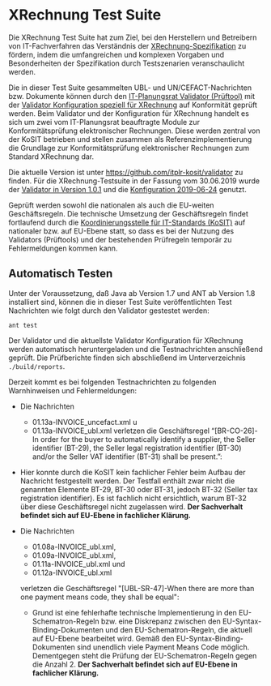 # XRechnung Test Suite

Die XRechnung Test Suite hat zum Ziel, bei den Herstellern und Betreibern von IT-Fachverfahren
das Verständnis der [XRechnung-Spezifikation](https://www.xoev.de/de/xrechnung) zu fördern, indem die umfangreichen und komplexen
Vorgaben und Besonderheiten der Spezifikation durch Testszenarien veranschaulicht werden.

Die in dieser Test Suite gesammelten UBL- und UN/CEFACT-Nachrichten bzw. Dokumente können durch den [IT-Planungsrat Validator (Prüftool)](https://github.com/itplr-kosit/validator) mit der [Validator Konfiguration speziell für XRechnung](https://github.com/itplr-kosit/validator-configuration-xrechnung) auf Konformität geprüft werden. Beim Validator und der Konfiguration für XRechnung handelt es sich um zwei vom IT-Planungsrat beauftragte Module zur Konformitätsprüfung elektronischer Rechnungen. Diese werden zentral von der KoSIT betrieben und stellen zusammen als Referenzimplementierung die Grundlage zur Konformitätsprüfung elektronischer Rechnungen zum Standard XRechnung dar.

Die aktuelle Version ist unter <https://github.com/itplr-kosit/validator> zu finden.
Für die XRechnung-Testsuite in der Fassung vom 30.06.2019 wurde der [Validator in Version 1.0.1](https://github.com/itplr-kosit/validator/releases/tag/validationtool-1_0_1) und die [Konfiguration 2019-06-24](https://github.com/itplr-kosit/validator-configuration-xrechnung/releases/tag/release-2018-12-19) genutzt.

Geprüft werden sowohl die nationalen als auch die EU-weiten Geschäftsregeln. Die technische Umsetzung der Geschäftsregeln findet fortlaufend durch die [Koordinierungsstelle für IT-Standards (KoSIT)](https://www.xoev.de/) auf nationaler bzw. auf EU-Ebene statt, so dass es bei der Nutzung des Validators (Prüftools) und der bestehenden Prüfregeln temporär zu Fehlermeldungen kommen kann.

## Automatisch Testen

Unter der Voraussetzung, daß Java ab Version 1.7 und ANT ab Version 1.8 installiert sind, können die in dieser Test Suite veröffentlichten Test Nachrichten wie folgt durch den Validator gestestet werden:

```shell
ant test
```

Der Validator und die aktuellste Validator Konfiguration für XRechnung werden automatisch heruntergeladen und die Testnachrichten anschließend geprüft.
Die Prüfberichte finden sich abschließend im Unterverzeichnis `./build/reports`.

Derzeit kommt es bei folgenden Testnachrichten zu folgenden Warnhinweisen und Fehlermeldungen:

* Die Nachrichten
  * 01.13a-INVOICE_uncefact.xml u
  * 01.13a-INVOICE_ubl.xml
verletzen die Geschäftsregel “[BR-CO-26]-In order for the buyer to automatically identify a supplier, the Seller identifier (BT-29), the Seller legal registration identifier (BT-30) and/or the Seller VAT identifier (BT-31) shall be present.”:

* Hier konnte durch die KoSIT kein fachlicher Fehler beim Aufbau der Nachricht festgestellt werden. Der Testfall enthält zwar nicht die genannten Elemente BT-29, BT-30 oder BT-31, jedoch BT-32 (Seller tax registration identifier). Es ist fachlich nicht ersichtlich, warum BT-32 über diese Geschäftsregel nicht zugelassen wird. **Der Sachverhalt befindet sich auf EU-Ebene in fachlicher Klärung.**

* Die Nachrichten

  * 01.08a-INVOICE_ubl.xml,
  * 01.09a-INVOICE_ubl.xml,
  * 01.11a-INVOICE_ubl.xml und
  * 01.12a-INVOICE_ubl.xml

  verletzen die Geschäftsregel "[UBL-SR-47]-When there are more than one payment means code, they shall be equal":

  * Grund ist eine fehlerhafte technische Implementierung in den EU-Schematron-Regeln bzw. eine Diskrepanz zwischen den EU-Syntax-Binding-Dokumenten und den EU-Schematron-Regeln, die aktuell auf EU-Ebene bearbeitet wird. Gemäß den EU-Syntax-Binding-Dokumenten sind unendlich viele Payment Means Code möglich. Dementgegen steht die Prüfung der EU-Schematron-Regeln gegen die Anzahl 2. **Der Sachverhalt befindet sich auf EU-Ebene in fachlicher Klärung.**
